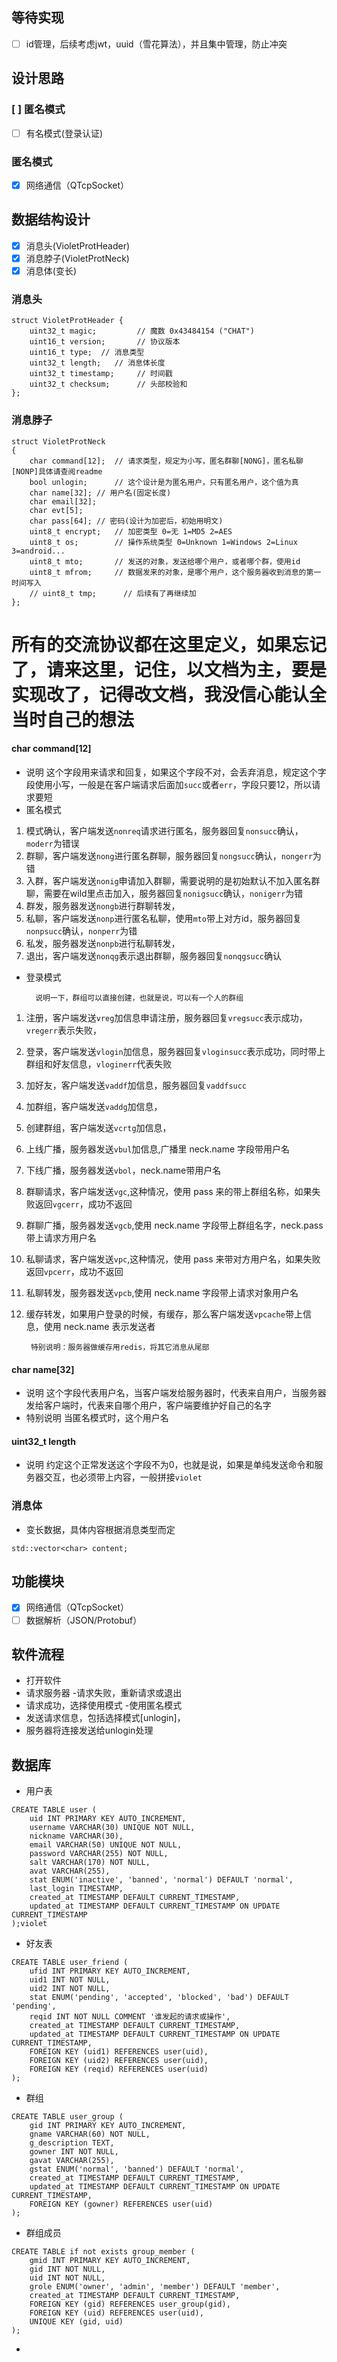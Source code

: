 ## 等待实现
- [ ] id管理，后续考虑jwt，uuid（雪花算法），并且集中管理，防止冲突
## 设计思路
### [ ] 匿名模式
- [ ] 有名模式(登录认证)
### 匿名模式
- [x] 网络通信（QTcpSocket）
## 数据结构设计
- [x] 消息头(VioletProtHeader)
- [X] 消息脖子(VioletProtNeck)
- [x] 消息体(变长)
### 消息头
```
struct VioletProtHeader {
    uint32_t magic;         // 魔数 0x43484154 ("CHAT")
    uint16_t version;       // 协议版本
    uint16_t type;  // 消息类型
    uint32_t length;   // 消息体长度
    uint32_t timestamp;     // 时间戳
    uint32_t checksum;      // 头部校验和
};
```
### 消息脖子
```
struct VioletProtNeck
{
    char command[12];  // 请求类型，规定为小写，匿名群聊[NONG]，匿名私聊[NONP]具体请查阅readme
    bool unlogin;      // 这个设计是为匿名用户，只有匿名用户，这个值为真
    char name[32]; // 用户名(固定长度)
    char email[32];
    char evt[5];
    char pass[64]; // 密码(设计为加密后，初始用明文)
    uint8_t encrypt;   // 加密类型 0=无 1=MD5 2=AES
    uint8_t os;        // 操作系统类型 0=Unknown 1=Windows 2=Linux 3=android...
    uint8_t mto;       // 发送的对象，发送给哪个用户，或者哪个群，使用id
    uint8_t mfrom;     // 数据发来的对象，是哪个用户，这个服务器收到消息的第一时间写入
    // uint8_t tmp;      // 后续有了再继续加
};
```
# 所有的交流协议都在这里定义，如果忘记了，请来这里，记住，以文档为主，要是实现改了，记得改文档，我没信心能认全当时自己的想法
#### char command[12]
- 说明  这个字段用来请求和回复，如果这个字段不对，会丢弃消息，规定这个字段使用小写，一般是在客户端请求后面加`succ`或者`err`，字段只要12，所以请求要短
- 匿名模式   
1. 模式确认，客户端发送`nonreq`请求进行匿名，服务器回复`nonsucc`确认，`moderr`为错误
2. 群聊，客户端发送`nong`进行匿名群聊，服务器回复`nongsucc`确认，`nongerr`为错
2. 入群，客户端发送`nonig`申请加入群聊，需要说明的是初始默认不加入匿名群聊，需要在wild里点击加入，服务器回复`nonigsucc`确认，`nonigerr`为错
3. 群发，服务器发送`nongb`进行群聊转发，
3. 私聊，客户端发送`nonp`进行匿名私聊，使用`mto`带上对方id，服务器回复`nonpsucc`确认，`nonperr`为错
1. 私发，服务器发送`nonpb`进行私聊转发，
5. 退出，客户端发送`nonqg`表示退出群聊，服务器回复`nonqgsucc`确认
- 登录模式  

        说明一下，群组可以直接创建，也就是说，可以有一个人的群组
1. 注册，客户端发送`vreg`加信息申请注册，服务器回复`vregsucc`表示成功，`vregerr`表示失败，
2. 登录，客户端发送`vlogin`加信息，服务器回复`vloginsucc`表示成功，同时带上群组和好友信息，`vloginerr`代表失败
3. 加好友，客户端发送`vaddf`加信息，服务器回复`vaddfsucc`
4. 加群组，客户端发送`vaddg`加信息，
5. 创建群组，客户端发送`vcrtg`加信息，
6. 上线广播，服务器发送`vbul`加信息,广播里 neck.name 字段带用户名
6. 下线广播，服务器发送`vbol`，neck.name带用户名
6. 群聊请求，客户端发送`vgc`,这种情况，使用 pass 来的带上群组名称，如果失败返回`vgcerr`，成功不返回
6. 群聊广播，服务器发送`vgcb`,使用 neck.name 字段带上群组名字，neck.pass 带上请求方用户名
7. 私聊请求，客户端发送`vpc`,这种情况，使用 pass 来带对方用户名，如果失败返回`vpcerr`，成功不返回
8. 私聊转发，服务器发送`vpcb`,使用 neck.name 字段带上请求对象用户名
9. 缓存转发，如果用户登录的时候，有缓存，那么客户端发送`vpcache`带上信息，使用 neck.name 表示发送者

        特别说明：服务器做缓存用redis，将其它消息从尾部

#### char name[32]
- 说明
这个字段代表用户名，当客户端发给服务器时，代表来自用户，当服务器发给客户端时，代表来自哪个用户，客户端要维护好自己的名字
- 特别说明
当匿名模式时，这个用户名
#### uint32_t length
- 说明
约定这个正常发送这个字段不为0，也就是说，如果是单纯发送命令和服务器交互，也必须带上内容，一般拼接`violet`
### 消息体
- 变长数据，具体内容根据消息类型而定
```
std::vector<char> content;
```

## 功能模块
- [x] 网络通信（QTcpSocket）
- [ ] 数据解析（JSON/Protobuf）

## 软件流程
- 打开软件 
- 请求服务器 -请求失败，重新请求或退出
- 请求成功，选择使用模式 -使用匿名模式
- 发送请求信息，包括选择模式[unlogin]，
- 服务器将连接发送给unlogin处理


## 数据库
- 用户表
```
CREATE TABLE user (
    uid INT PRIMARY KEY AUTO_INCREMENT,
    username VARCHAR(30) UNIQUE NOT NULL,
    nickname VARCHAR(30),
    email VARCHAR(50) UNIQUE NOT NULL,
    password VARCHAR(255) NOT NULL,
    salt VARCHAR(170) NOT NULL,
    avat VARCHAR(255),
    stat ENUM('inactive', 'banned', 'normal') DEFAULT 'normal',
    last_login TIMESTAMP,
    created_at TIMESTAMP DEFAULT CURRENT_TIMESTAMP,
    updated_at TIMESTAMP DEFAULT CURRENT_TIMESTAMP ON UPDATE CURRENT_TIMESTAMP
);violet
```
- 好友表
```
CREATE TABLE user_friend (
    ufid INT PRIMARY KEY AUTO_INCREMENT,
    uid1 INT NOT NULL,
    uid2 INT NOT NULL,
    stat ENUM('pending', 'accepted', 'blocked', 'bad') DEFAULT 'pending',
    reqid INT NOT NULL COMMENT '谁发起的请求或操作',
    created_at TIMESTAMP DEFAULT CURRENT_TIMESTAMP,
    updated_at TIMESTAMP DEFAULT CURRENT_TIMESTAMP ON UPDATE CURRENT_TIMESTAMP,
    FOREIGN KEY (uid1) REFERENCES user(uid),
    FOREIGN KEY (uid2) REFERENCES user(uid),
    FOREIGN KEY (reqid) REFERENCES user(uid)
);
```
- 群组
```
CREATE TABLE user_group (
    gid INT PRIMARY KEY AUTO_INCREMENT,
    gname VARCHAR(60) NOT NULL,
    g_description TEXT,
    gowner INT NOT NULL,
    gavat VARCHAR(255),
    gstat ENUM('normal', 'banned') DEFAULT 'normal',
    created_at TIMESTAMP DEFAULT CURRENT_TIMESTAMP,
    updated_at TIMESTAMP DEFAULT CURRENT_TIMESTAMP ON UPDATE CURRENT_TIMESTAMP,
    FOREIGN KEY (gowner) REFERENCES user(uid)
);
```
- 群组成员
```
CREATE TABLE if not exists group_member (
    gmid INT PRIMARY KEY AUTO_INCREMENT,
    gid INT NOT NULL,
    uid INT NOT NULL,
    grole ENUM('owner', 'admin', 'member') DEFAULT 'member',
    created_at TIMESTAMP DEFAULT CURRENT_TIMESTAMP,
    FOREIGN KEY (gid) REFERENCES user_group(gid),
    FOREIGN KEY (uid) REFERENCES user(uid),
    UNIQUE KEY (gid, uid)
);
```
- 
